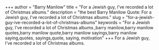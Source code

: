 +++
author = "Barry Manilow"
title = "For a Jewish guy, I've recorded a lot of Christmas albums."
description = "the best Barry Manilow Quote: For a Jewish guy, I've recorded a lot of Christmas albums."
slug = "for-a-jewish-guy-ive-recorded-a-lot-of-christmas-albums"
keywords = "For a Jewish guy, I've recorded a lot of Christmas albums.,barry manilow,barry manilow quotes,barry manilow quote,barry manilow sayings,barry manilow saying,quotes, sayings,quote, saying, motivation"
+++
For a Jewish guy, I've recorded a lot of Christmas albums.
